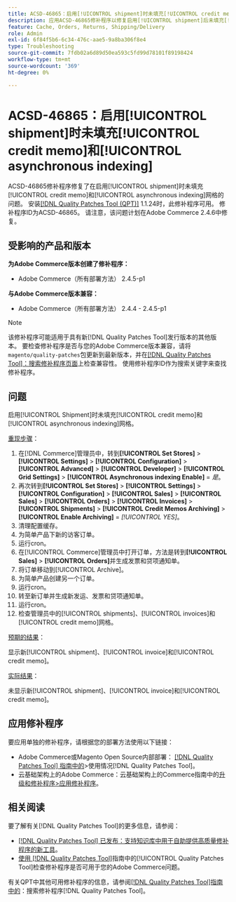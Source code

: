 ```yaml
---
title: ACSD-46865：启用[!UICONTROL shipment]时未填充[!UICONTROL credit memo]和[!UICONTROL asynchronous indexing]
description: 应用ACSD-46865修补程序以修复启用[!UICONTROL shipment]后未填充[!UICONTROL credit memo]和[!UICONTROL asynchronous indexing]网格的Adobe Commerce问题。
feature: Cache, Orders, Returns, Shipping/Delivery
role: Admin
exl-id: 6f84f5b6-6c34-476c-aae5-9a8ba306f8e4
type: Troubleshooting
source-git-commit: 7fdb02a6d89d50ea593c5fd99d78101f89198424
workflow-type: tm+mt
source-wordcount: '369'
ht-degree: 0%

---
```


# ACSD-46865：启用[!UICONTROL shipment]时未填充[!UICONTROL credit memo]和[!UICONTROL asynchronous indexing]

ACSD-46865修补程序修复了在启用[!UICONTROL shipment]时未填充[!UICONTROL credit memo]和[!UICONTROL asynchronous indexing]网格的问题。 安装[[!DNL Quality Patches Tool (QPT)]](https://experienceleague.adobe.com/zh-hans/docs/commerce-operations/tools/quality-patches-tool/quality-patches-tool-to-self-serve-quality-patches) 1.1.24时，此修补程序可用。 修补程序ID为ACSD-46865。 请注意，该问题计划在Adobe Commerce 2.4.6中修复。

## 受影响的产品和版本

**为Adobe Commerce版本创建了修补程序：**

* Adobe Commerce（所有部署方法） 2.4.5-p1

**与Adobe Commerce版本兼容：**

* Adobe Commerce（所有部署方法） 2.4.4 - 2.4.5-p1

>[!NOTE]
>
>该修补程序可能适用于具有新[!DNL Quality Patches Tool]发行版本的其他版本。 要检查修补程序是否与您的Adobe Commerce版本兼容，请将`magento/quality-patches`包更新到最新版本，并在[[!DNL Quality Patches Tool]：搜索修补程序页面](https://experienceleague.adobe.com/tools/commerce-quality-patches/index.html?lang=zh-Hans)上检查兼容性。 使用修补程序ID作为搜索关键字来查找修补程序。

## 问题

启用[!UICONTROL Shipment]时未填充[!UICONTROL credit memo]和[!UICONTROL asynchronous indexing]网格。

<u>重现步骤</u>：

1. 在[!DNL Commerce]管理员中，转到&#x200B;**[!UICONTROL Set Stores]** > **[!UICONTROL Settings]** > **[!UICONTROL Configuration]** > **[!UICONTROL Advanced]** > **[!UICONTROL Developer]** > **[!UICONTROL Grid Settings]** > **[!UICONTROL Asynchronous indexing Enable]** = *是*。
2. 再次转到&#x200B;**[!UICONTROL Set Stores]** > **[!UICONTROL Settings]** > **[!UICONTROL Configuration]** > **[!UICONTROL Sales]** > **[!UICONTROL Sales]** > **[!UICONTROL Orders]** > **[!UICONTROL Invoices]** > **[!UICONTROL Shipments]** > **[!UICONTROL Credit Memos Archiving]** > **[!UICONTROL Enable Archiving]** = *[!UICONTROL YES]*。
3. 清理配置缓存。
4. 为简单产品下新的访客订单。
5. 运行cron。
6. 在[!UICONTROL Commerce]管理员中打开订单，方法是转到&#x200B;**[!UICONTROL Sales]** > **[!UICONTROL Orders]**&#x200B;并生成发票和贷项通知单。
7. 将订单移动到[!UICONTROL Archive]。
8. 为简单产品创建另一个订单。
9. 运行cron。
10. 转至新订单并生成新发运、发票和贷项通知单。
11. 运行cron。
12. 检查管理员中的[!UICONTROL shipments]、[!UICONTROL invoices]和[!UICONTROL credit memo]网格。

<u>预期的结果</u>：

显示新[!UICONTROL shipment]、[!UICONTROL invoice]和[!UICONTROL credit memo]。

<u>实际结果</u>：

未显示新[!UICONTROL shipment]、[!UICONTROL invoice]和[!UICONTROL credit memo]。

## 应用修补程序

要应用单独的修补程序，请根据您的部署方法使用以下链接：

* Adobe Commerce或Magento Open Source内部部署： [[!DNL Quality Patches Tool] 指南中的](/help/tools/quality-patches-tool/usage.md)>使用情况[!DNL Quality Patches Tool]。
* 云基础架构上的Adobe Commerce：云基础架构上的Commerce指南中的[升级和修补程序>应用修补程序](https://experienceleague.adobe.com/docs/commerce-cloud-service/user-guide/develop/upgrade/apply-patches.html?lang=zh-Hans)。

## 相关阅读

要了解有关[!DNL Quality Patches Tool]的更多信息，请参阅：

* [[!DNL Quality Patches Tool] 已发布：支持知识库中用于自助提供高质量修补程序的新工具](https://experienceleague.adobe.com/zh-hans/docs/commerce-operations/tools/quality-patches-tool/quality-patches-tool-to-self-serve-quality-patches)。
* [使用 [!DNL Quality Patches Tool]](/help/tools/quality-patches-tool/patches-available-in-qpt/check-patch-for-magento-issue-with-magento-quality-patches.md)指南中的[!UICONTROL Quality Patches Tool]检查修补程序是否可用于您的Adobe Commerce问题。


有关QPT中其他可用修补程序的信息，请参阅[[!DNL Quality Patches Tool]指南中的](https://experienceleague.adobe.com/tools/commerce-quality-patches/index.html?lang=zh-Hans)：搜索修补程序[!DNL Quality Patches Tool]。
